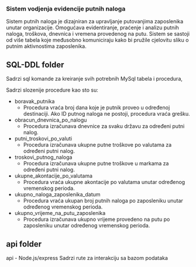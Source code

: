 ### Sistem vodjenja evidencije putnih naloga 

Sistem putnih naloga je dizajniran za upravljanje putovanjima zaposlenika unutar organizacije. Omogućava evidentiranje, praćenje i analizu putnih naloga, troškova, dnevnica i vremena provedenog na putu. Sistem se sastoji od više tabela koje međusobno komuniciraju kako bi pružile cjelovitu sliku o putnim aktivnostima zaposlenika.

## SQL-DDL folder
   
   Sadrzi sql komande za kreiranje svih potrebnih MySql tabela i procedura,
   
   Sadrzi slozenije procedure kao sto su:
   
   - boravak_putnika
      - Procedura vraća broj dana koje je putnik proveo u određenoj destinaciji. Ako ID putnog naloga ne postoji, procedura vraća grešku.
   - obracun_dnevnica_po_nalogu
      - Procedura izračunava dnevnice za svaku državu za određeni putni nalog.
   - putni_troskovi_po_valuti
      - Procedura izračunava ukupne putne troškove po valutama za određeni putni nalog.
   - troskovi_putnog_naloga
      - Procedura izračunava ukupne putne troškove u markama za određeni putni nalog.
   - ukupne_akontacije_po_valutama
      - Procedura vraća ukupne akontacije po valutama unutar određenog vremenskog perioda.
   - ukupno_naloga_zaposlenika_datum
      - Procedura vraća ukupan broj putnih naloga po zaposleniku unutar određenog vremenskog perioda.
   - ukupno_vrijeme_na_putu_zaposlenika
      - Procedura izračunava ukupno vrijeme provedeno na putu po zaposleniku unutar određenog vremenskog perioda.




   
##  api folder
   api - Node.js/express
   Sadrzi rute za interakciju sa bazom podataka
   
   
